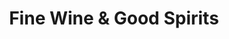 ---
title: "Fine Wine & Good Spirits"
url: /pittsburgh/fine-wine-and-good-spirits-park-manor-boulevard/
shop: alcohol
---
